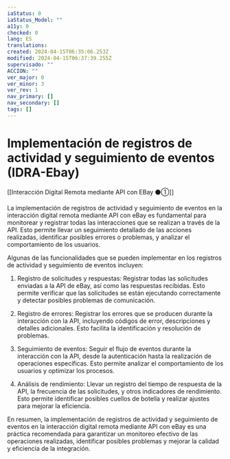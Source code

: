 ```yaml
---
iaStatus: 0
iaStatus_Model: ""
a11y: 0
checked: 0
lang: ES
translations: 
created: 2024-04-15T06:35:06.253Z
modified: 2024-04-15T06:37:39.255Z
supervisado: ""
ACCION: ""
ver_major: 0
ver_minor: 3
ver_rev: 1
nav_primary: []
nav_secondary: []
tags: []
---
```

# Implementación de registros de actividad y seguimiento de eventos (IDRA-Ebay)

[[Interacción Digital Remota mediante API con EBay ⚫①]]

La implementación de registros de actividad y seguimiento de eventos en la interacción digital remota mediante API con eBay es fundamental para monitorear y registrar todas las interacciones que se realizan a través de la API. Esto permite llevar un seguimiento detallado de las acciones realizadas, identificar posibles errores o problemas, y analizar el comportamiento de los usuarios.

Algunas de las funcionalidades que se pueden implementar en los registros de actividad y seguimiento de eventos incluyen:

1. Registro de solicitudes y respuestas: Registrar todas las solicitudes enviadas a la API de eBay, así como las respuestas recibidas. Esto permite verificar que las solicitudes se están ejecutando correctamente y detectar posibles problemas de comunicación.

2. Registro de errores: Registrar los errores que se producen durante la interacción con la API, incluyendo códigos de error, descripciones y detalles adicionales. Esto facilita la identificación y resolución de problemas.

3. Seguimiento de eventos: Seguir el flujo de eventos durante la interacción con la API, desde la autenticación hasta la realización de operaciones específicas. Esto permite analizar el comportamiento de los usuarios y optimizar los procesos.

4. Análisis de rendimiento: Llevar un registro del tiempo de respuesta de la API, la frecuencia de las solicitudes, y otros indicadores de rendimiento. Esto permite identificar posibles cuellos de botella y realizar ajustes para mejorar la eficiencia.

En resumen, la implementación de registros de actividad y seguimiento de eventos en la interacción digital remota mediante API con eBay es una práctica recomendada para garantizar un monitoreo efectivo de las operaciones realizadas, identificar posibles problemas y mejorar la calidad y eficiencia de la integración.
